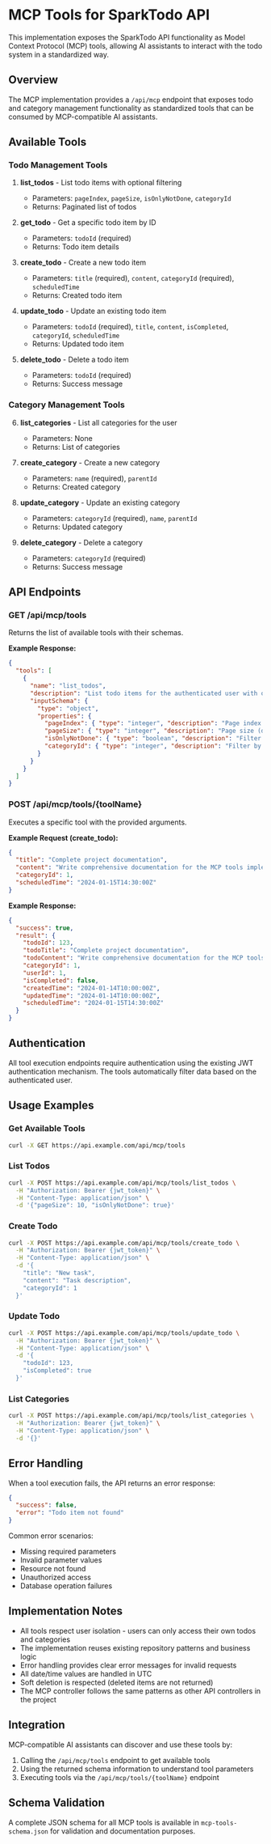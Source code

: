 # MCP Tools for SparkTodo API

This implementation exposes the SparkTodo API functionality as Model Context Protocol (MCP) tools, allowing AI assistants to interact with the todo system in a standardized way.

## Overview

The MCP implementation provides a `/api/mcp` endpoint that exposes todo and category management functionality as standardized tools that can be consumed by MCP-compatible AI assistants.

## Available Tools

### Todo Management Tools

1. **list_todos** - List todo items with optional filtering
   - Parameters: `pageIndex`, `pageSize`, `isOnlyNotDone`, `categoryId`
   - Returns: Paginated list of todos

2. **get_todo** - Get a specific todo item by ID
   - Parameters: `todoId` (required)
   - Returns: Todo item details

3. **create_todo** - Create a new todo item
   - Parameters: `title` (required), `content`, `categoryId` (required), `scheduledTime`
   - Returns: Created todo item

4. **update_todo** - Update an existing todo item
   - Parameters: `todoId` (required), `title`, `content`, `isCompleted`, `categoryId`, `scheduledTime`
   - Returns: Updated todo item

5. **delete_todo** - Delete a todo item
   - Parameters: `todoId` (required)
   - Returns: Success message

### Category Management Tools

6. **list_categories** - List all categories for the user
   - Parameters: None
   - Returns: List of categories

7. **create_category** - Create a new category
   - Parameters: `name` (required), `parentId`
   - Returns: Created category

8. **update_category** - Update an existing category
   - Parameters: `categoryId` (required), `name`, `parentId`
   - Returns: Updated category

9. **delete_category** - Delete a category
   - Parameters: `categoryId` (required)
   - Returns: Success message

## API Endpoints

### GET /api/mcp/tools
Returns the list of available tools with their schemas.

**Example Response:**
```json
{
  "tools": [
    {
      "name": "list_todos",
      "description": "List todo items for the authenticated user with optional filtering",
      "inputSchema": {
        "type": "object",
        "properties": {
          "pageIndex": { "type": "integer", "description": "Page index (default: 1)", "minimum": 1 },
          "pageSize": { "type": "integer", "description": "Page size (default: 50)", "minimum": 1, "maximum": 100 },
          "isOnlyNotDone": { "type": "boolean", "description": "Filter only incomplete todos (default: false)" },
          "categoryId": { "type": "integer", "description": "Filter by category ID (default: -1 for all)" }
        }
      }
    }
  ]
}
```

### POST /api/mcp/tools/{toolName}
Executes a specific tool with the provided arguments.

**Example Request (create_todo):**
```json
{
  "title": "Complete project documentation",
  "content": "Write comprehensive documentation for the MCP tools implementation",
  "categoryId": 1,
  "scheduledTime": "2024-01-15T14:30:00Z"
}
```

**Example Response:**
```json
{
  "success": true,
  "result": {
    "todoId": 123,
    "todoTitle": "Complete project documentation",
    "todoContent": "Write comprehensive documentation for the MCP tools implementation",
    "categoryId": 1,
    "userId": 1,
    "isCompleted": false,
    "createdTime": "2024-01-14T10:00:00Z",
    "updatedTime": "2024-01-14T10:00:00Z",
    "scheduledTime": "2024-01-15T14:30:00Z"
  }
}
```

## Authentication

All tool execution endpoints require authentication using the existing JWT authentication mechanism. The tools automatically filter data based on the authenticated user.

## Usage Examples

### Get Available Tools
```bash
curl -X GET https://api.example.com/api/mcp/tools
```

### List Todos
```bash
curl -X POST https://api.example.com/api/mcp/tools/list_todos \
  -H "Authorization: Bearer {jwt_token}" \
  -H "Content-Type: application/json" \
  -d '{"pageSize": 10, "isOnlyNotDone": true}'
```

### Create Todo
```bash
curl -X POST https://api.example.com/api/mcp/tools/create_todo \
  -H "Authorization: Bearer {jwt_token}" \
  -H "Content-Type: application/json" \
  -d '{
    "title": "New task",
    "content": "Task description", 
    "categoryId": 1
  }'
```

### Update Todo
```bash
curl -X POST https://api.example.com/api/mcp/tools/update_todo \
  -H "Authorization: Bearer {jwt_token}" \
  -H "Content-Type: application/json" \
  -d '{
    "todoId": 123,
    "isCompleted": true
  }'
```

### List Categories
```bash
curl -X POST https://api.example.com/api/mcp/tools/list_categories \
  -H "Authorization: Bearer {jwt_token}" \
  -H "Content-Type: application/json" \
  -d '{}'
```

## Error Handling

When a tool execution fails, the API returns an error response:

```json
{
  "success": false,
  "error": "Todo item not found"
}
```

Common error scenarios:
- Missing required parameters
- Invalid parameter values
- Resource not found
- Unauthorized access
- Database operation failures

## Implementation Notes

- All tools respect user isolation - users can only access their own todos and categories
- The implementation reuses existing repository patterns and business logic
- Error handling provides clear error messages for invalid requests
- All date/time values are handled in UTC
- Soft deletion is respected (deleted items are not returned)
- The MCP controller follows the same patterns as other API controllers in the project

## Integration

MCP-compatible AI assistants can discover and use these tools by:
1. Calling the `/api/mcp/tools` endpoint to get available tools
2. Using the returned schema information to understand tool parameters
3. Executing tools via the `/api/mcp/tools/{toolName}` endpoint

## Schema Validation

A complete JSON schema for all MCP tools is available in `mcp-tools-schema.json` for validation and documentation purposes.